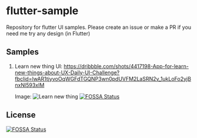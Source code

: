 # flutter-sample

Repository for flutter UI samples. Please create an issue or make a PR if you need me try any design (in Flutter)

## Samples

1.  Learn new thing
    UI: https://dribbble.com/shots/4417198-App-for-learn-new-things-about-UX-Daily-UI-Challenge?fbclid=IwAR1tjyvoOqWGFdTGQNP3wn0pdUVFM2LaSRN2v_1ukLoFo2yjBnxNl593xIM

    Image:
    ![Learn new thing](images/app-for-learn-new-things-about-ux-daily-ui-challenge-large.png)
[![FOSSA Status](https://app.fossa.com/api/projects/git%2Bgithub.com%2Fvophihungvn%2Fflutter-sample.svg?type=shield)](https://app.fossa.com/projects/git%2Bgithub.com%2Fvophihungvn%2Fflutter-sample?ref=badge_shield)


## License
[![FOSSA Status](https://app.fossa.com/api/projects/git%2Bgithub.com%2Fvophihungvn%2Fflutter-sample.svg?type=large)](https://app.fossa.com/projects/git%2Bgithub.com%2Fvophihungvn%2Fflutter-sample?ref=badge_large)